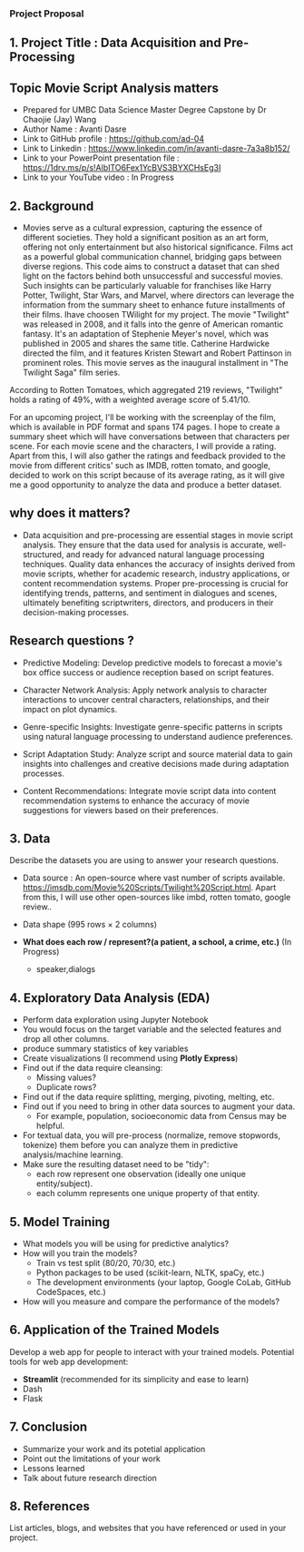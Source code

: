   ### Project Proposal

## 1. Project Title : Data Acquisition and Pre-Processing  
## Topic Movie Script Analysis matters


- Prepared for UMBC Data Science Master Degree Capstone by Dr Chaojie (Jay) Wang
- Author Name :  Avanti Dasre
- Link to GitHub profile : https://github.com/ad-04
- Link to Linkedin : https://www.linkedin.com/in/avanti-dasre-7a3a8b152/
- Link to your PowerPoint presentation file : https://1drv.ms/p/s!AlbITO6Fex1YcBVS3BYXCHsEg3I
- Link to your YouTube video : In Progress


## 2. Background 

- Movies serve as a cultural expression, capturing the essence of different societies. They hold a significant position as an art form, offering not only entertainment but also historical significance. Films act as a powerful global communication channel, bridging gaps between diverse regions. This code aims to construct a dataset that can shed light on the factors behind both unsuccessful and successful movies. Such insights can be particularly valuable for franchises like Harry Potter, Twilight, Star Wars, and Marvel, where directors can leverage the information from the summary sheet to enhance future installments of their films. Ihave choosen TWilight for my project. The movie "Twilight" was released in 2008, and it falls into the genre of American romantic fantasy. It's an adaptation of Stephenie Meyer's novel, which was published in 2005 and shares the same title. Catherine Hardwicke directed the film, and it features Kristen Stewart and Robert Pattinson in prominent roles. This movie serves as the inaugural installment in "The Twilight Saga" film series.

According to Rotten Tomatoes, which aggregated 219 reviews, "Twilight" holds a rating of 49%, with a weighted average score of 5.41/10.

For an upcoming project, I'll be working with the screenplay of the film, which is available in PDF format and spans 174 pages.
I hope to create a summary sheet which will have conversations between that characters per scene. For each movie scene and the characters, I will provide a rating. Apart from this, I will also gather the ratings and feedback provided to the movie from different critics' such as IMDB, rotten tomato, and google, decided to work on this script because of its average rating, as it will give me a good opportunity to analyze the data and produce a better dataset.



## why does it matters?

- Data acquisition and pre-processing are essential stages in movie script analysis. They ensure that the data used for analysis is accurate, well-structured, and ready for advanced natural language processing techniques. Quality data enhances the accuracy of insights derived from movie scripts, whether for academic research, industry applications, or content recommendation systems. Proper pre-processing is crucial for identifying trends, patterns, and sentiment in dialogues and scenes, ultimately benefiting scriptwriters, directors, and producers in their decision-making processes.


##  Research questions ?

- Predictive Modeling: Develop predictive models to forecast a movie's box office success or audience reception based on script features.

- Character Network Analysis: Apply network analysis to character interactions to uncover central characters, relationships, and their impact on plot dynamics.

- Genre-specific Insights: Investigate genre-specific patterns in scripts using natural language processing to understand audience preferences.

- Script Adaptation Study: Analyze script and source material data to gain insights into challenges and creative decisions made during adaptation processes.

- Content Recommendations: Integrate movie script data into content recommendation systems to enhance the accuracy of movie suggestions for viewers based on their preferences.


## 3. Data 

Describe the datasets you are using to answer your research questions.

- Data source : An open-source where vast number of scripts available. https://imsdb.com/Movie%20Scripts/Twilight%20Script.html. Apart from this, I will  use other open-sources like imbd, rotten tomato, google review.. 

- Data shape (995 rows × 2 columns)
  
- **What does each row / represent?(a patient, a school, a crime, etc.)**   (In Progress)
  - speaker,dialogs 
  

## 4. Exploratory Data Analysis (EDA)

- Perform data exploration using Jupyter Notebook
- You would focus on the target variable and the selected features and drop all other columns.
- produce summary statistics of key variables
- Create visualizations (I recommend using **Plotly Express**)
- Find out if the data require cleansing:
  - Missing values?
  - Duplicate rows? 
- Find out if the data require splitting, merging, pivoting, melting, etc.
- Find out if you need to bring in other data sources to augment your data.
  - For example, population, socioeconomic data from Census may be helpful.
- For textual data, you will pre-process (normalize, remove stopwords, tokenize) them before you can analyze them in predictive analysis/machine learning.
- Make sure the resulting dataset need to be "tidy":
  - each row represent one observation (ideally one unique entity/subject).
  - each columm represents one unique property of that entity. 

## 5. Model Training 

- What models you will be using for predictive analytics?
- How will you train the models?
  - Train vs test split (80/20, 70/30, etc.)
  - Python packages to be used (scikit-learn, NLTK, spaCy, etc.)
  - The development environments (your laptop, Google CoLab, GitHub CodeSpaces, etc.)
- How will you measure and compare the performance of the models?

## 6. Application of the Trained Models

Develop a web app for people to interact with your trained models. Potential tools for web app development:

- **Streamlit** (recommended for its simplicity and ease to learn)
- Dash
- Flask

## 7. Conclusion

- Summarize your work and its potetial application
- Point out the limitations of your work
- Lessons learned 
- Talk about future research direction

## 8. References 

List articles, blogs, and websites that you have referenced or used in your project.
